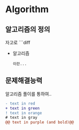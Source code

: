 # Algorithm
## 알고리즘의 정의
자고로 ```diff
+ 알고리즘
  ```
  이란...
## 문제해결능력
알고리즘 풀이를 통하여..
```diff
- text in red
+ text in green
! text in orange
# text in gray
@@ text in purple (and bold)@@
```
